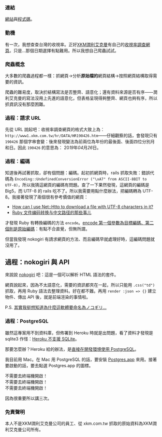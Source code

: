 ### 連結
[網站](https://tw-tv-measure-by-xkm.herokuapp.com/)與[程式碼](https://github.com/iigmir/tw-tv-measure-by-xkm)。

### 動機
有一次，我想查查台灣的收視率。正好[XKM潤利艾克曼](http://www.xkm.com.tw)有自己的[收視率調查網頁](http://www1.xkm.com.tw/hr/ht_top.asp)。只是...那個日期選擇有點難用。所以我想自己爬蟲試試。

### 爬蟲概念
大多數的爬蟲過程都一樣：抓網頁→分析**原始檔的**網頁結構→按照網頁結構取得需要的資訊。

爬蟲的難易度，取決於結構寫法是否整齊、語意化；還有資料來源是否有序——潤利艾克曼的寫法沒用上先進的語意化，但表格呈現得夠整齊、網頁也夠有序，所以抓資訊沒有那麼困難。

### 過程：請求 URL
先從 URL 說起吧：收視率調查網頁的格式大致上為：`http://www1.xkm.com.tw/hr/DATA/HR190426.htm`——仔細觀察的話，會發現只有 `190426` 那個字串會變：後來發現變法為前兩位為年份的最後面、後面四位分別月和日。因此 `190426` 的意思為： 20*19*年*04*月*26*日。

### 過程：編碼
知道後再試著抓取，卻有個問題：編碼。起初抓網頁時，rails 抓取失敗：錯誤代碼為 `Encoding::UndefinedConversionError ("\xA7" from ASCII-8BIT to UTF-8)`，所以我猜這網頁的編碼有問題。查了一下果然發現，這網頁的編碼是 Big5，而 UTF-8 的 rails 吃不了。所以我需要用點什麼辦法，把編碼轉為 UTF-8。我接著發現了兩個很有參考價值的網頁：

* [How can I use Net::Http to download a file with UTF-8 characters in it?](https://stackoverflow.com/questions/33270851/how-can-i-use-nethttp-to-download-a-file-with-utf-8-characters-in-it)
* [Ruby 文件编码转换与中文路径的那些事儿](https://ruby-china.org/topics/101)

才發現 Ruby 有轉換編碼的方法 `encode`。[encode 第一個參數為目標編碼、第二個則是原始編碼](https://ref.xaio.jp/ruby/classes/string/encode)：有點不合直覺，但無所謂。

但當我發現 nokogiri 有請求網頁的方法、而且編碼早就處理好時，這編碼問題就沒用了。

## 過程：nokogiri 與 API
來說說 [nokogiri](https://nokogiri.org) 吧：這是一個可以解析 HTML 語法的套件。

網頁說起來，因為不太語意化，需要的資訊都夾在一起，所以只能用 `.css("td")` 抓取，再用 Ruby 語法去整理資料。好在都不難。再用 `render :json => {}` 建立物件、傳出 API 後，就是前端渲染的事情啦。

P.S. [其實我挺想知道為什麼這軟體要命名為ノコギリ...](https://onepiece.fandom.com/wiki/Arlong)

### 過程：PostgreSQL
雖然這專案用不到資料庫，但佈署到 Heroku 時就是出問題，看了資料才發現是 sqlite3 作怪：[Heroku 不支援 SQLite](https://devcenter.heroku.com/articles/sqlite3)。

那要怎麼辦？Heroku 給的辦法，是[直接在開發環境使用 PostgreSQL](https://devcenter.heroku.com/articles/heroku-postgresql#local-setup)。

我目前用 Mac。在 Mac 用 PostgreSQL 的話，要安裝 [Postgres.app](https://postgresapp.com/) 來用。接著要啟動的話，要去點選 Postgres.app 的圖標。

不需要去終端機開啟！<br />
不需要去終端機開啟！<br />
不需要去終端機開啟！

因為很重要所以講三次。

### 免責聲明
本人不是XKM潤利艾克曼公司的員工、從 xkm.com.tw 抓取的原始資料為XKM潤利艾克曼公司所有。